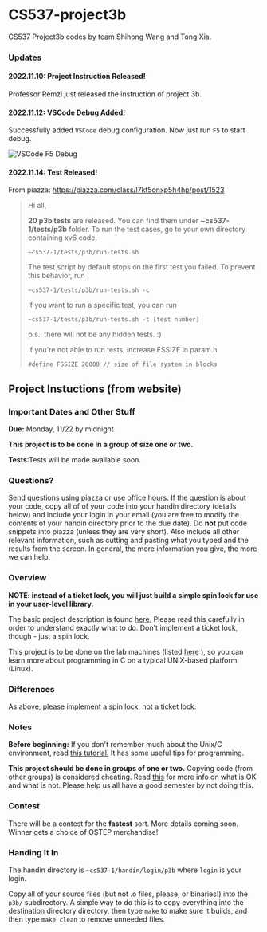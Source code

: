 # CS537-project3b
CS537 Project3b codes by team Shihong Wang and Tong Xia.





### Updates

#### 2022.11.10: Project Instruction Released!

Professor Remzi just released the instruction of project 3b.



#### 2022.11.12: VSCode Debug Added!

Successfully added `VSCode` debug configuration. Now just run `F5` to start debug.

![VSCode F5 Debug](https://jack-1307599355.cos.ap-shanghai.myqcloud.com/深度录屏_code_20221112135840.gif)





#### 2022.11.14: Test Released!

From piazza: https://piazza.com/class/l7kt5onxp5h4hp/post/1523

> Hi all,
>
> 
>
> **20 p3b tests** are released. You can find them under **~cs537-1/tests/p3b** folder. To run the test cases, go to your own directory containing xv6 code.
>
> ```
> ~cs537-1/tests/p3b/run-tests.sh
> ```
>
> The test script by default stops on the first test you failed. To prevent this behavior, run
>
> ```
> ~cs537-1/tests/p3b/run-tests.sh -c
> ```
>
> If you want to run a specific test, you can run
>
> ```
> ~cs537-1/tests/p3b/run-tests.sh -t [test number]
> ```
>
> p.s.: there will not be any hidden tests. :) 
>
> 
>
> If you're not able to run tests, increase FSSIZE in param.h
>
> ```
> #define FSSIZE 20000 // size of file system in blocks
> ```









## Project Instuctions (from website)

### Important Dates and Other Stuff

**Due:** Monday, 11/22 by midnight

**This project is to be done in a group of size one or two.**

**Tests**:Tests will be made available soon.

### Questions?

Send questions using piazza or use office hours. If the question is about your code, copy all of of your code into your handin directory (details below) and include your login in your email (you are free to modify the contents of your handin directory prior to the due date). Do **not** put code snippets into piazza (unless they are very short). Also include all other relevant information, such as cutting and pasting what you typed and the results from the screen. In general, the more information you give, the more we can help.

### Overview

**NOTE: instead of a ticket lock, you will just build a simple spin lock for use in your user-level library.**

The basic project description is found [here.](https://github.com/remzi-arpacidusseau/ostep-projects/tree/master/concurrency-xv6-threads) Please read this carefully in order to understand exactly what to do. Don't implement a ticket lock, though - just a spin lock.

This project is to be done on the lab machines (listed [here](https://csl.cs.wisc.edu/docs/csl/2012-08-16-instructional-facilities/) ), so you can learn more about programming in C on a typical UNIX-based platform (Linux).

### Differences

As above, please implement a spin lock, not a ticket lock.

### Notes

**Before beginning:** If you don't remember much about the Unix/C environment, read [this tutorial.](http://pages.cs.wisc.edu/~remzi/OSTEP/lab-tutorial.pdf) It has some useful tips for programming.

**This project should be done in groups of one or two.** Copying code (from other groups) is considered cheating. Read [this](https://pages.cs.wisc.edu/~remzi/Classes/537/Fall2022/dontcheat.html) for more info on what is OK and what is not. Please help us all have a good semester by not doing this.

### Contest

There will be a contest for the **fastest** sort. More details coming soon. Winner gets a choice of OSTEP merchandise!

### Handing It In

The handin directory is `~cs537-1/handin/login/p3b` where `login` is your login.

Copy all of your source files (but not .o files, please, or binaries!) into the `p3b/` subdirectory. A simple way to do this is to copy everything into the destination directory directory, then type `make` to make sure it builds, and then type `make clean` to remove unneeded files.